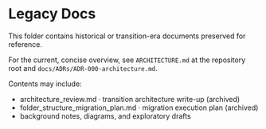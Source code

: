 # Legacy Docs

This folder contains historical or transition-era documents preserved for reference.

For the current, concise overview, see `ARCHITECTURE.md` at the repository root and `docs/ADRs/ADR-000-architecture.md`.

Contents may include:
- architecture_review.md · transition architecture write-up (archived)
- folder_structure_migration_plan.md · migration execution plan (archived)
- background notes, diagrams, and exploratory drafts